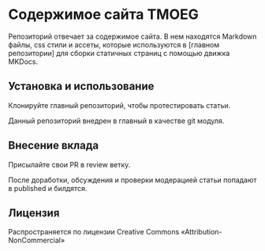 # Содержимое сайта TMOEG

Репозиторий отвечает за содержимое сайта.
В нем находятся Markdown файлы, css стили и ассеты, которые используются в [главном репозитории] для сборки статичных страниц с помощью движка MKDocs.

## Установка и использование

Клонируйте главный репозиторий, чтобы протестировать статьи.

Данный репозиторий внедрен в главный в качестве git модуля.

## Внесение вклада

Присылайте свои PR в review ветку.

После доработки, обсуждения и проверки модерацией статьи попадают в published и билдятся.

## Лицензия

Распространяется по лицензии Creative Commons «Attribution-NonCommercial»



